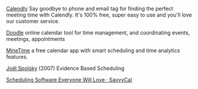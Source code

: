 
[Calendly](http://calendly.com)
Say goodbye to phone and email tag for finding the perfect meeting time with Calendly. It's 100% free, super easy to use and you'll love our customer service.

[Doodle](https://doodle.com/)
online calendar tool for time management, and coordinating events, meetings, appointments

[MineTime](https://minetime.ai/)
a free calendar app with smart scheduling and time analytics features.

[Joël Spolsky](https://www.joelonsoftware.com/2007/10/26/evidence-based-scheduling/)
(2007) Evidence Based Scheduling

[Scheduling Software Everyone Will Love · SavvyCal](https://savvycal.com)
